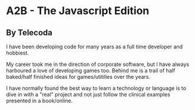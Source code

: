 A2B - The Javascript Edition
============================

By Telecoda
-----------

I have been developing code for many years as a full time developer and hobbiest.

My career took me in the direction of corporate software, but I have always harboured a love of developing games too.  Behind me is a trail of half baked/half finished ideas for games/utitilies over the years.

I have normally found the best way to learn a technology or language is to dive in with a "real" project and not just follow the clinical examples presented in a book/online.
